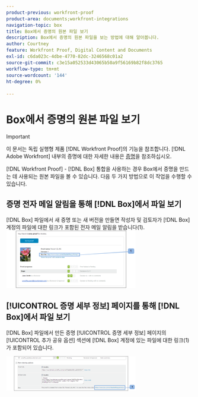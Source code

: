 ```yaml
---
product-previous: workfront-proof
product-area: documents;workfront-integrations
navigation-topic: box
title: Box에서 증명의 원본 파일 보기
description: Box에서 증명의 원본 파일을 보는 방법에 대해 알아봅니다.
author: Courtney
feature: Workfront Proof, Digital Content and Documents
exl-id: c6da023c-4dbe-4770-82dc-3246568c01a2
source-git-commit: c3e15a052533d43065b50a9f56169b82f8dc3765
workflow-type: tm+mt
source-wordcount: '144'
ht-degree: 0%

---
```


# Box에서 증명의 원본 파일 보기

>[!IMPORTANT]
>
>이 문서는 독립 실행형 제품 [!DNL Workfront Proof]의 기능을 참조합니다. [!DNL Adobe Workfront] 내부의 증명에 대한 자세한 내용은 [증명](../../../review-and-approve-work/proofing/proofing.md)을 참조하십시오.

[!DNL Workfront Proof] - [!DNL Box] 통합을 사용하는 경우 Box에서 증명을 만드는 데 사용되는 원본 파일을 볼 수 있습니다. 다음 두 가지 방법으로 이 작업을 수행할 수 있습니다.

## 증명 전자 메일 알림을 통해 [!DNL Box]에서 파일 보기

[!DNL Box] 파일에서 새 증명 또는 새 버전을 만들면 작성자 및 검토자가 [!DNL Box] 계정의 파일에 대한 링크가 포함된 전자 메일 알림을 받습니다(1).\
![Box_-_Email_Notification.png](assets/box---email-notification-350x154.png)

## [!UICONTROL 증명 세부 정보] 페이지를 통해 [!DNL Box]에서 파일 보기

[!DNL Box] 파일에서 만든 증명 [!UICONTROL 증명 세부 정보] 페이지의 [!UICONTROL 추가 공유 옵션] 섹션에 [!DNL Box] 계정에 있는 파일에 대한 링크(1)가 포함되어 있습니다.

![Box_-_Proof_Details_page.png](assets/box---proof-details-page-350x93.png)

